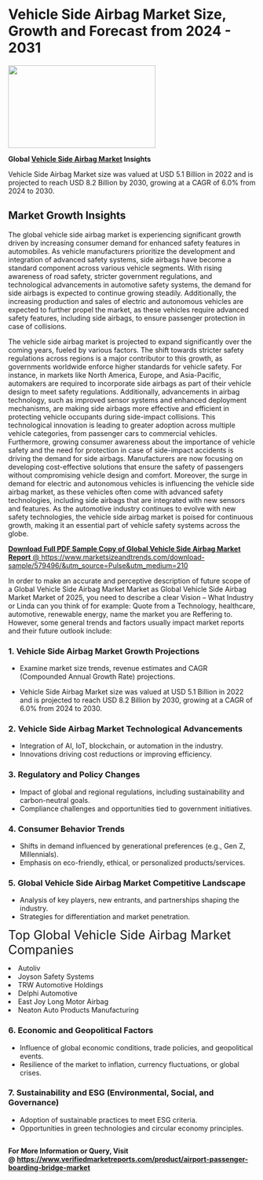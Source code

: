 <H1>Vehicle Side Airbag Market Size, Growth and Forecast from 2024 - 2031</H1><img class="aligncenter size-medium wp-image-584254" src="https://thirdeyenews.in/wp-content/uploads/2024/09/Global-Market-Research-300x168.jpeg" alt="" width="300" height="168" /><p><strong>Global&nbsp;<a href="https://www.marketsizeandtrends.com/download-sample/579496/&amp;utm_source=Pulse&amp;utm_medium=210">Vehicle Side Airbag Market</a> Insights</strong></p><p>Vehicle Side Airbag Market size was valued at USD 5.1 Billion in 2022 and is projected to reach USD 8.2 Billion by 2030, growing at a CAGR of 6.0% from 2024 to 2030.</p><p><h2>Market Growth Insights</h2> <p>The global vehicle side airbag market is experiencing significant growth driven by increasing consumer demand for enhanced safety features in automobiles. As vehicle manufacturers prioritize the development and integration of advanced safety systems, side airbags have become a standard component across various vehicle segments. With rising awareness of road safety, stricter government regulations, and technological advancements in automotive safety systems, the demand for side airbags is expected to continue growing steadily. Additionally, the increasing production and sales of electric and autonomous vehicles are expected to further propel the market, as these vehicles require advanced safety features, including side airbags, to ensure passenger protection in case of collisions.</p> <p><a href="#"></a></p> <p>The vehicle side airbag market is projected to expand significantly over the coming years, fueled by various factors. The shift towards stricter safety regulations across regions is a major contributor to this growth, as governments worldwide enforce higher standards for vehicle safety. For instance, in markets like North America, Europe, and Asia-Pacific, automakers are required to incorporate side airbags as part of their vehicle design to meet safety regulations. Additionally, advancements in airbag technology, such as improved sensor systems and enhanced deployment mechanisms, are making side airbags more effective and efficient in protecting vehicle occupants during side-impact collisions. This technological innovation is leading to greater adoption across multiple vehicle categories, from passenger cars to commercial vehicles. Furthermore, growing consumer awareness about the importance of vehicle safety and the need for protection in case of side-impact accidents is driving the demand for side airbags. Manufacturers are now focusing on developing cost-effective solutions that ensure the safety of passengers without compromising vehicle design and comfort. Moreover, the surge in demand for electric and autonomous vehicles is influencing the vehicle side airbag market, as these vehicles often come with advanced safety technologies, including side airbags that are integrated with new sensors and features. As the automotive industry continues to evolve with new safety technologies, the vehicle side airbag market is poised for continuous growth, making it an essential part of vehicle safety systems across the globe.</p> <p><a href="#"></p><p><span class=""><strong>Download Full PDF Sample Copy of Global Vehicle Side Airbag Market Report</strong> @ <a href="https://www.marketsizeandtrends.com/download-sample/579496/&amp;utm_source=Pulse&amp;utm_medium=210" target="_blank">https://www.marketsizeandtrends.com/download-sample/579496/&amp;utm_source=Pulse&amp;utm_medium=210</a></span></p><p>In order to make an accurate and perceptive description of future scope of a Global&nbsp;Vehicle Side Airbag Market Market as Global&nbsp;Vehicle Side Airbag Market Market of 2025, you need to describe a clear Vision &ndash; What Industry or Linda can you think of for example: Quote from a Technology, healthcare, automotive, renewable energy, name the market you are Reffering to. However, some general trends and factors usually impact market reports and their future outlook include:</p><h3>1.&nbsp;<strong>Vehicle Side Airbag Market Growth Projections</strong></h3><ul><li>Examine market size trends, revenue estimates and CAGR (Compounded Annual Growth Rate) projections.</li><li><p>Vehicle Side Airbag Market size was valued at USD 5.1 Billion in 2022 and is projected to reach USD 8.2 Billion by 2030, growing at a CAGR of 6.0% from 2024 to 2030.</p></li></ul><h3>2.&nbsp;<strong>Vehicle Side Airbag Market Technological Advancements</strong></h3><ul><li>Integration of AI, IoT, blockchain, or automation in the industry.</li><li>Innovations driving cost reductions or improving efficiency.</li></ul><h3>3.&nbsp;<strong>Regulatory and Policy Changes</strong></h3><ul><li>Impact of global and regional regulations, including sustainability and carbon-neutral goals.</li><li>Compliance challenges and opportunities tied to government initiatives.</li></ul><h3>4.&nbsp;<strong>Consumer Behavior Trends</strong></h3><ul><li>Shifts in demand influenced by generational preferences (e.g., Gen Z, Millennials).</li><li>Emphasis on eco-friendly, ethical, or personalized products/services.</li></ul><h3>5.&nbsp;<strong>Global Vehicle Side Airbag Market Competitive Landscape</strong></h3><ul><li>Analysis of key players, new entrants, and partnerships shaping the industry.</li><li>Strategies for differentiation and market penetration.</li></ul><p data-pm-slice="1 1 []"><span style="color: inherit; font-family: inherit; font-size: 25px;">Top Global Vehicle Side Airbag Market Companies</span></p><div class="" data-test-id=""><p><li>Autoliv</li><li> Joyson Safety Systems</li><li> TRW Automotive Holdings</li><li> Delphi Automotive</li><li> East Joy Long Motor Airbag</li><li> Neaton Auto Products Manufacturing</li></p></div><h3>6.&nbsp;<strong>Economic and Geopolitical Factors</strong></h3><ul><li>Influence of global economic conditions, trade policies, and geopolitical events.</li><li>Resilience of the market to inflation, currency fluctuations, or global crises.</li></ul><h3>7.&nbsp;<strong>Sustainability and ESG (Environmental, Social, and Governance)</strong></h3><ul><li>Adoption of sustainable practices to meet ESG criteria.</li><li>Opportunities in green technologies and circular economy principles.</li></ul><h2><strong style="font-size: 14px;">For More Information or Query, Visit @&nbsp;</strong><a style="background-color: #ffffff; font-size: 14px;" href="https://www.marketsizeandtrends.com/report/vehicle-side-airbag-market/" target="_blank">https://www.verifiedmarketreports.com/product/airport-passenger-boarding-bridge-market</a></h2>
